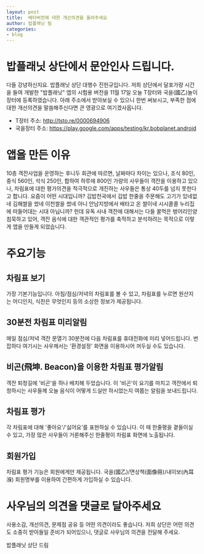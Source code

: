 ```yaml
---
layout: post
title:  베타버전에 대한 개선의견을 올려주세요
author: 밥플래닛 팀
categories:
- blog
---
```


# 밥플래닛 상단에서 문안인사 드립니다.
다들 강녕하신지요. 밥플래닛 상단 대행수 진헌규입니다. 
저희 상단에서 달포가량 시간을 들여 개발한 "밥플래닛" 앱의 시험용 버전을 11월 17일 오늘 T장터와 국을(國乙)놀이장터에 등록하였습니다.
아래 주소에서 받아보실 수 있으니 한번 써보시고, 부족한 점에 대한 개선의견을 말씀해주신다면 큰 영광으로 여기겠사옵니다.
- T장터 주소: http://tsto.re/0000694906
- 국을장터 주소: https://play.google.com/apps/testing/kr.bobplanet.android

# 앱을 만든 이유
10층 객잔사업을 운영하는 후니두 회관에 따르면, 날짜마다 차이는 있으나, 조식 80인, 중식 560인, 석식 250인, 합하여 하루에 800인 가량의 사우들이 객잔을 이용하고 있으나, 차림표에 대한 평가의견을 적극적으로 개진하는 사우들은 통상 40두를 넘지 못한다고 합니다. 
요즘이 어떤 시대입니까? 김밥천국에서 김밥 한줄을 주문해도 고기가 있네없네 김해쌀을 썼네 이천쌀을 썼네 아니 안남지방에서 배타고 온 쌀이네 시시콜콜 누리집에 떠들어대는 시대 아닙니까? 
헌데 유독 사내 객잔에 대해서는 다들 꿀먹은 벙어리인양 침묵하고 있어, 객잔 음식에 대한 객관적인 평가를 축적하고 분석하려는 목적으로 이렇게 앱을 만들게 되었습니다.

# 주요기능
## 차림표 보기
가장 기본기능입니다. 아침/점심/저녁의 차림표를 볼 수 있고, 차림표를 누르면 원산지는 어디인지, 식찬은 무엇인지 등의 소상한 정보가 제공됩니다.

## 30분전 차림표 미리알림
매일 점심/저녁 객잔 문열기 30분전에 다음 차림표를 휴대전화에 미리 넣어드립니다. 번잡하다 여기시는 사우께서는 '환경설정' 화면을 이용하시어 꺼두실 수도 있습니다.

## 비곤(飛坤. Beacon)을 이용한 차림표 평가알림
객잔 퇴청길에 '비곤'을 하나 배치해 두었습니다. 이 '비곤'이 요기를 마치고 객잔에서 퇴청하시는 사우들께 오늘 음식이 어떻게 드실만 하시었는지 여쭙는 알림을 보내드립니다.

## 차림표 평가
각 차림표에 대해 '좋아요'/'싫어요'를 표현하실 수 있습니다. 이 때 한줄평을 곁들이실 수 있고, 가장 많은 사우들이 거론해주신 한줄평이 차림표 화면에 노출됩니다.

## 회원가입
차림표 평가 기능은 회원에게만 제공됩니다. 국을(國乙)/면상책(面像冊)/내이보(內耳湺) 회원명부를 이용하여 간편하게 가입하실 수 있습니다.

# 사우님의 의견을 댓글로 달아주세요
사용소감, 개선의견, 문제점 공유 등 어떤 의견이라도 좋습니다. 저희 상단은 어떤 의견도 소중히 받아들일 준비가 되어있으니, 댓글로 사우님의 의견을 전달해 주세요.

밥플래닛 상단 드림